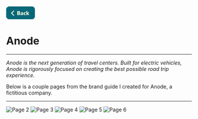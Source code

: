 <a name="top"></a>
[<img src="../Buttons/SVG/back.svg" height="35" width="auto"/>](../README.md/#top)
# Anode
<hr>

<i>Anode is the next generation of travel centers. Built for electric vehicles, Anode is rigorously focused on creating the best possible road trip experience.</i>

Below is a couple pages from the brand guide I created for Anode, a fictitious company.

<hr>

![Page 2](https://user-images.githubusercontent.com/90723578/136709773-dff9ef62-5073-4c5a-a9e1-61fd63fad4a6.png)
![Page 3](https://user-images.githubusercontent.com/90723578/136709775-a4b8d7b3-82ea-4d3b-be16-5830124972fa.png)
![Page 4](https://user-images.githubusercontent.com/90723578/136709777-d9e2a5ae-b4f4-4738-8213-a2022327cab8.png)
![Page 5](https://user-images.githubusercontent.com/90723578/136709781-c7eb80ac-586c-4ea3-a4b3-8377ba11a519.png)
![Page 6](https://user-images.githubusercontent.com/90723578/136709783-4948f84b-b0e6-4d59-a3b4-06c24edf94f6.png)



